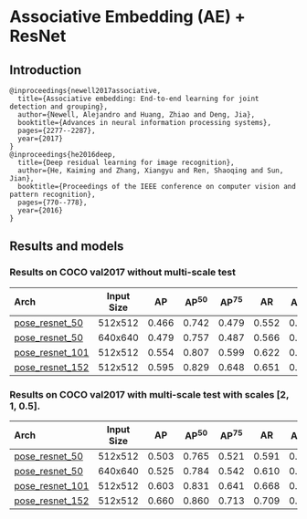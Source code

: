 # Associative Embedding (AE) + ResNet

## Introduction
```
@inproceedings{newell2017associative,
  title={Associative embedding: End-to-end learning for joint detection and grouping},
  author={Newell, Alejandro and Huang, Zhiao and Deng, Jia},
  booktitle={Advances in neural information processing systems},
  pages={2277--2287},
  year={2017}
}
@inproceedings{he2016deep,
  title={Deep residual learning for image recognition},
  author={He, Kaiming and Zhang, Xiangyu and Ren, Shaoqing and Sun, Jian},
  booktitle={Proceedings of the IEEE conference on computer vision and pattern recognition},
  pages={770--778},
  year={2016}
}
```

## Results and models

### Results on COCO val2017 without multi-scale test

| Arch | Input Size | AP | AP<sup>50</sup> | AP<sup>75</sup> | AR | AR<sup>50</sup> | ckpt | log |
| :----------------- | :-----------: | :------: | :------: | :------: | :------: | :------: |:------: |:------: |
| [pose_resnet_50](/configs/bottom_up/resnet/coco/res50_coco_512x512.py)  | 512x512 | 0.466 | 0.742 | 0.479 | 0.552 | 0.797 | [ckpt](https://openmmlab.oss-accelerate.aliyuncs.com/mmpose/bottom_up/res50_coco_512x512-5521bead_20200816.pth) | [log](https://openmmlab.oss-accelerate.aliyuncs.com/mmpose/bottom_up/res50_coco_512x512_20200816.log.json) |
| [pose_resnet_50](/configs/bottom_up/resnet/coco/res50_coco_640x640.py)  | 640x640 | 0.479 | 0.757 | 0.487 | 0.566 | 0.810 | [ckpt](https://openmmlab.oss-accelerate.aliyuncs.com/mmpose/bottom_up/res50_coco_640x640-2046f9cb_20200822.pth) | [log](https://openmmlab.oss-accelerate.aliyuncs.com/mmpose/bottom_up/res50_coco_640x640_20200822.log.json) |
| [pose_resnet_101](/configs/bottom_up/resnet/coco/res101_coco_512x512.py)  | 512x512 | 0.554 | 0.807 | 0.599 | 0.622 | 0.841 | [ckpt](https://openmmlab.oss-accelerate.aliyuncs.com/mmpose/bottom_up/res101_coco_512x512-e0c95157_20200816.pth) | [log](https://openmmlab.oss-accelerate.aliyuncs.com/mmpose/bottom_up/res101_coco_512x512_20200816.log.json) |
| [pose_resnet_152](/configs/bottom_up/resnet/coco/res152_coco_512x512.py)  | 512x512 | 0.595 | 0.829 | 0.648 | 0.651 | 0.856 | [ckpt](https://openmmlab.oss-accelerate.aliyuncs.com/mmpose/bottom_up/res152_coco_512x512-364eb38d_20200822.pth) | [log](https://openmmlab.oss-accelerate.aliyuncs.com/mmpose/bottom_up/res152_coco_512x512_20200822.log.json) |

### Results on COCO val2017 with multi-scale test with scales [2, 1, 0.5].

| Arch | Input Size | AP | AP<sup>50</sup> | AP<sup>75</sup> | AR | AR<sup>50</sup> | ckpt | log |
| :----------------- | :-----------: | :------: | :------: | :------: | :------: | :------: |:------: |:------: |
| [pose_resnet_50](/configs/bottom_up/resnet/coco/res50_coco_512x512.py)  | 512x512 | 0.503 | 0.765 | 0.521 | 0.591 | 0.821 | [ckpt](https://openmmlab.oss-accelerate.aliyuncs.com/mmpose/bottom_up/res50_coco_512x512-5521bead_20200816.pth) | [log](https://openmmlab.oss-accelerate.aliyuncs.com/mmpose/bottom_up/res50_coco_512x512_20200816.log.json) |
| [pose_resnet_50](/configs/bottom_up/resnet/coco/res50_coco_640x640.py)  | 640x640 | 0.525 | 0.784 | 0.542 | 0.610 | 0.832 | [ckpt](https://openmmlab.oss-accelerate.aliyuncs.com/mmpose/bottom_up/res50_coco_640x640-2046f9cb_20200822.pth) | [log](https://openmmlab.oss-accelerate.aliyuncs.com/mmpose/bottom_up/res50_coco_640x640_20200822.log.json) |
| [pose_resnet_101](/configs/bottom_up/resnet/coco/res101_coco_512x512.py)  | 512x512 | 0.603 | 0.831 | 0.641 | 0.668 | 0.870 | [ckpt](https://openmmlab.oss-accelerate.aliyuncs.com/mmpose/bottom_up/res101_coco_512x512-e0c95157_20200816.pth) | [log](https://openmmlab.oss-accelerate.aliyuncs.com/mmpose/bottom_up/res101_coco_512x512_20200816.log.json) |
| [pose_resnet_152](/configs/bottom_up/resnet/coco/res152_coco_512x512.py)  | 512x512 | 0.660 | 0.860 | 0.713 | 0.709 | 0.889 | [ckpt](https://openmmlab.oss-accelerate.aliyuncs.com/mmpose/bottom_up/res152_coco_512x512-364eb38d_20200822.pth) | [log](https://openmmlab.oss-accelerate.aliyuncs.com/mmpose/bottom_up/res152_coco_512x512_20200822.log.json) |

